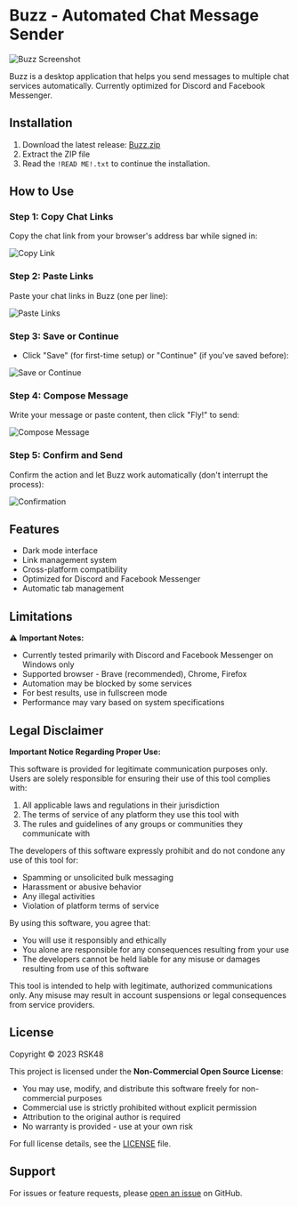 # Buzz - Automated Chat Message Sender

![Buzz Screenshot](https://i.imgur.com/EIJNvOS.png)

Buzz is a desktop application that helps you send messages to multiple chat services automatically. Currently optimized for Discord and Facebook Messenger.

## Installation

1. Download the latest release: [Buzz.zip](https://github.com/RSK48/Buzz/raw/refs/heads/main/Buzz.zip)
2. Extract the ZIP file
3. Read the `!READ ME!.txt` to continue the installation.

## How to Use

### Step 1: Copy Chat Links
Copy the chat link from your browser's address bar while signed in:

![Copy Link](https://i.imgur.com/7RlBrGv.png)

### Step 2: Paste Links
Paste your chat links in Buzz (one per line):

![Paste Links](https://i.imgur.com/OvP8tng.png)

### Step 3: Save or Continue
- Click "Save" (for first-time setup) or "Continue" (if you've saved before):

![Save or Continue](https://i.imgur.com/AMZXKot.png)

### Step 4: Compose Message
Write your message or paste content, then click "Fly!" to send:

![Compose Message](https://i.imgur.com/x2n73jA.png)

### Step 5: Confirm and Send
Confirm the action and let Buzz work automatically (don't interrupt the process):

![Confirmation](https://i.imgur.com/hveZ5TB.png)

## Features

- Dark mode interface
- Link management system
- Cross-platform compatibility
- Optimized for Discord and Facebook Messenger
- Automatic tab management

## Limitations

⚠️ **Important Notes:**
- Currently tested primarily with Discord and Facebook Messenger on Windows only
- Supported browser - Brave (recommended), Chrome, Firefox
- Automation may be blocked by some services
- For best results, use in fullscreen mode
- Performance may vary based on system specifications

## Legal Disclaimer

**Important Notice Regarding Proper Use:**

This software is provided for legitimate communication purposes only. Users are solely responsible for ensuring their use of this tool complies with:

1. All applicable laws and regulations in their jurisdiction
2. The terms of service of any platform they use this tool with
3. The rules and guidelines of any groups or communities they communicate with

The developers of this software expressly prohibit and do not condone any use of this tool for:
- Spamming or unsolicited bulk messaging
- Harassment or abusive behavior
- Any illegal activities
- Violation of platform terms of service

By using this software, you agree that:
- You will use it responsibly and ethically
- You alone are responsible for any consequences resulting from your use
- The developers cannot be held liable for any misuse or damages resulting from use of this software

This tool is intended to help with legitimate, authorized communications only. Any misuse may result in account suspensions or legal consequences from service providers.

## License

Copyright © 2023 RSK48

This project is licensed under the **Non-Commercial Open Source License**:

- You may use, modify, and distribute this software freely for non-commercial purposes
- Commercial use is strictly prohibited without explicit permission
- Attribution to the original author is required
- No warranty is provided - use at your own risk

For full license details, see the [LICENSE](LICENSE) file.

## Support

For issues or feature requests, please [open an issue](https://github.com/RSK48/Buzz/issues) on GitHub.
